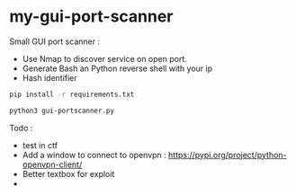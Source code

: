 # my-gui-port-scanner
Small GUI port scanner :
- Use Nmap to discover service on open port.
- Generate Bash an Python reverse shell with your ip
- Hash identifier
```bash
pip install -r requirements.txt
```
```bash
python3 gui-portscanner.py
```

Todo :
- test in ctf
- Add a window to connect to openvpn : https://pypi.org/project/python-openvpn-client/
- Better textbox for exploit
- 
